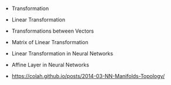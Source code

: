 - Transformation
- Linear Transformation
- Transformations between Vectors
- Matrix of Linear Transformation

- Linear Transformation in Neural Networks
- Affine Layer in Neural Networks
- https://colah.github.io/posts/2014-03-NN-Manifolds-Topology/
